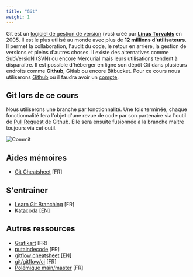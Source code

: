 ```yaml
---
title: "Git"
weight: 1
---
```


Git est un [logiciel de gestion de version](https://fr.wikipedia.org/wiki/Logiciel_de_gestion_de_versions) (vcs) créé par [**Linus Torvalds**](https://en.wikipedia.org/wiki/Linus_Torvalds) en 2005. Il est le plus utilisé au monde avec plus de **12 millions d'utilisateurs**. Il permet la collaboration, l'audit du code, le retour en arrière, la gestion de versions et pleins d'autres choses. Il existe des alternatives comme SubVersioN (SVN) ou encore Mercurial mais leurs utilisations tendent à disparaitre. Il est possible d'héberger en ligne son dépôt Git dans plusieurs endroits comme **Github**, Gitlab ou encore Bitbucket. 
Pour ce cours nous utiliserons [Github](https://github.com) où il faudra avoir un [compte](https://github.com/signup).

## Git lors de ce cours

Nous utiliserons une branche par fonctionnalité. Une fois terminée, chaque fonctionnalité fera l'objet d'une revue de code par son partenaire via l'outil de [Pull Request](https://docs.github.com/en/pull-requests/collaborating-with-pull-requests/proposing-changes-to-your-work-with-pull-requests/about-pull-requests) de Github. Elle sera ensuite fusionnée à la branche maître toujours via cet outil.

![Commit](./git-tp.png)

## Aides mémoires

 * [Git Cheatsheet](https://training.github.com/downloads/fr/github-git-cheat-sheet.pdf) [FR]

## S'entrainer

 * [Learn Git Branching](https://learngitbranching.js.org/?locale=fr_FR) [FR]
 * [Katacoda](https://katacoda.com/courses/git) [EN]


## Autres ressources

 * [Grafikart](https://www.grafikart.fr/formations/git) [FR]
 * [putaindecode](https://putaindecode.io/fr/articles/git/) [FR]
 * [gitflow cheatsheet](https://danielkummer.github.io/git-flow-cheatsheet/) [EN]
 * [git/gitflow/ci](https://jp-lambert.me/git-gitflow-et-lint%C3%A9gration-continue-pour-les-nuls-a0b2f0b7c788) [FR]
 * [Polémique main/master](https://www.developpez.com/actu/308996/GitHub-va-desormais-faire-usage-du-terme-main-en-lieu-et-place-de-master-pour-designer-la-branche-par-defaut-des-projets-et-ainsi-lutter-contre-les-stereotypes-raciaux-sur-la-plateforme/) [FR]